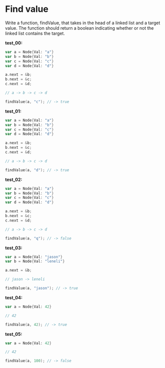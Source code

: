 # Find value

Write a function, findValue, that takes in the head of a linked list and a target value. The function should return a boolean indicating whether or not the linked list contains the target.

**test_00:**
```go
var a = Node{Val: "a"}
var b = Node{Val: "b"}
var c = Node{Val: "c"}
var d = Node{Val: "d"}

a.next = &b;
b.next = &c;
c.next = &d;

// a -> b -> c -> d

findValue(a, "c"); // -> true
```
**test_01:**
```go
var a = Node{Val: "a"}
var b = Node{Val: "b"}
var c = Node{Val: "c"}
var d = Node{Val: "d"}

a.next = &b;
b.next = &c;
c.next = &d;

// a -> b -> c -> d

findValue(a, "d"); // -> true
```
**test_02:**
```go
var a = Node{Val: "a"}
var b = Node{Val: "b"}
var c = Node{Val: "c"}
var d = Node{Val: "d"}

a.next = &b;
b.next = &c;
c.next = &d;

// a -> b -> c -> d

findValue(a, "q"); // -> false
```
**test_03:**
```go
var a = Node{Val: "jason"}
var b = Node{Val: "leneli"}

a.next = &b;

// jason -> leneli

findValue(a, "jason"); // -> true
```
**test_04:**
```go
var a = Node{Val: 42}

// 42

findValue(a, 42); // -> true
```
**test_05:**
```go
var a = Node{Val: 42}

// 42

findValue(a, 100); // -> false
```